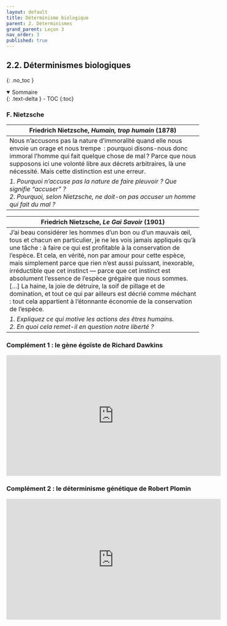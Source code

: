 ```yaml
---
layout: default
title: Déterminisme biologique
parent: 2. Déterminismes
grand_parent: Leçon 3
nav_order: 3
published: true
---
```

## 2.2. Déterminismes biologiques  
{: .no_toc }

<details open markdown="block">
  <summary>
    Sommaire
  </summary>
  {: .text-delta }
- TOC
{:toc}
</details>

### F. Nietzsche

| Friedrich Nietzsche, _Humain, trop humain_ (1878)           |
| ------------------------------------------------ |
| Nous n’accusons pas la nature d’immoralité quand elle nous envoie un orage et nous trempe  : pourquoi disons-nous donc immoral l’homme qui fait quelque chose de mal ? Parce que nous supposons ici une volonté libre aux décrets arbitraires, là une nécessité. Mais cette distinction est une erreur. |
| *1. Pourquoi n’accuse pas la nature de faire pleuvoir ? Que signifie “accuser” ?<br>2. Pourquoi, selon Nietzsche, ne doit-on pas accuser un homme qui fait du mal ?*   |

| Friedrich Nietzsche, *Le Gai Savoir* (1901)     |
| ----------------------------------------------- |
| J’ai beau considérer les hommes d’un bon ou d’un mauvais œil, tous et chacun en particulier, je ne les vois jamais appliqués qu’à une tâche : à faire ce qui est profitable à la conservation de l’espèce. Et cela, en vérité, non par amour pour cette espèce, mais simplement parce que rien n’est aussi puissant, inexorable, irréductible que cet instinct — parce que cet instinct est absolument l’essence de l’espèce grégaire que nous sommes. […] La haine, la joie de détruire, la soif de pillage et de domination, et tout ce qui par ailleurs est décrié comme méchant : tout cela appartient à l’étonnante économie de la conservation de l’espèce. |
| *1. Expliquez ce qui motive les actions des êtres humains. <br>2. En quoi cela remet-il en question notre liberté ?*   |

### Complément 1 : le gène égoïste de Richard Dawkins

<iframe width="560" height="315" src="https://www.youtube.com/embed/UWn4dFe4Hvc?si=A2a-2soQoX_1Fnq5" title="YouTube video player" frameborder="0" allow="accelerometer; autoplay; clipboard-write; encrypted-media; gyroscope; picture-in-picture; web-share" referrerpolicy="strict-origin-when-cross-origin" allowfullscreen></iframe>

### Complément 2 : le déterminisme génétique de Robert Plomin

<iframe width="560" height="315" src="https://www.youtube.com/embed/KGG-BnJvR68?si=NoYwQvSOtL-bLWt7" title="YouTube video player" frameborder="0" allow="accelerometer; autoplay; clipboard-write; encrypted-media; gyroscope; picture-in-picture; web-share" referrerpolicy="strict-origin-when-cross-origin" allowfullscreen></iframe>

